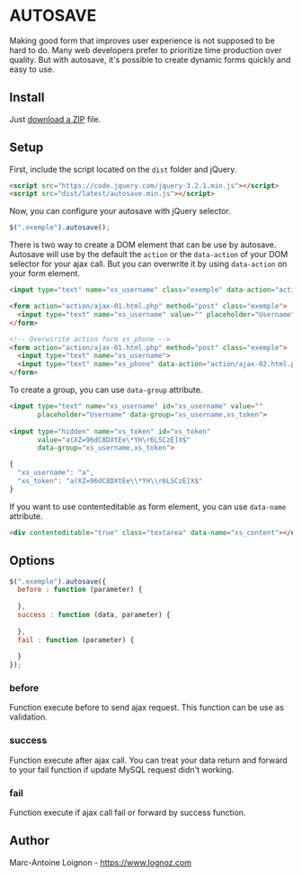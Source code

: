 # AUTOSAVE
Making good form that improves user experience is not supposed to be hard to do. Many web developers prefer to prioritize time production over quality. But with autosave, it's possible to create dynamic forms quickly and easy to use.

## Install
Just [download a ZIP](https://github.com/lognoz/autosave/archive/master.zip) file.

## Setup
First, include the script located on the `dist` folder and jQuery.
```html
<script src="https://code.jquery.com/jquery-3.2.1.min.js"></script>
<script src="dist/latest/autosave.min.js"></script>
```

Now, you can configure your autosave with jQuery selector. 
```js
$(".exemple").autosave();
```
There is two way to create a DOM element that can be use by autosave. Autosave will use by the default the `action` or the `data-action` of your DOM selector for your ajax call. But you can overwrite it by using `data-action` on your form element.

```html
<input type="text" name="xs_username" class="exemple" data-action="action/ajax-01.html.php" >

<form action="action/ajax-01.html.php" method="post" class="exemple">
  <input type="text" name="xs_username" value="" placeholder="Username">
</form>

<!-- Overwirite action form xs_phone -->
<form action="action/ajax-01.html.php" method="post" class="exemple">
  <input type="text" name="xs_username">
  <input type="text" name="xs_phone" data-action="action/ajax-02.html.php">
</form>
```

To create a group, you can use `data-group` attribute.
```html
<input type="text" name="xs_username" id="xs_username" value=""
       placeholder="Username" data-group="xs_username,xs_token">
         
<input type="hidden" name="xs_token" id="xs_token"
       value="a(XZ=96dC8DXtEe\*YH\r6LSCzE]X$"
       data-group="xs_username,xs_token">
```

```js
{
  "xs_username": "a",
  "xs_token": "a(XZ=96dC8DXtEe\\*YH\\r6LSCzE]X$"
}
```

If you want to use contenteditable as form element, you can use `data-name` attribute. 
```html
<div contenteditable="true" class="textarea" data-name="xs_content"></div>
```

## Options

```js
$(".exemple").autosave({
  before : function (parameter) {
  
  },
  success : function (data, parameter) {
  
  },
  fail : function (parameter) {
  
  }
});
```

### before
Function execute before to send ajax request. This function can be use as validation.

### success
Function execute after ajax call. You can treat your data return and forward to your fail function if update MySQL request didn't working.

### fail
Function execute if ajax call fail or forward by success function.

## Author
Marc-Antoine Loignon - <https://www.lognoz.com>

